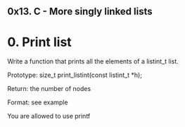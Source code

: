 ## 0x13. C - More singly linked lists

# 0. Print list
Write a function that prints all the elements of a listint_t list.

Prototype: size_t print_listint(const listint_t *h);

Return: the number of nodes

Format: see example

You are allowed to use printf

